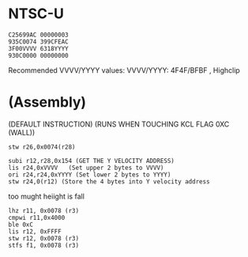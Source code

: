 # NTSC-U
```
C25699AC 00000003
935C0074 399CFEAC
3F00VVVV 6318YYYY
930C0000 00000000
```
Recommended VVVV/YYYY values:
VVVV/YYYY: 4F4F/BFBF , Highclip
# (Assembly)
(DEFAULT INSTRUCTION) (RUNS WHEN TOUCHING KCL FLAG 0XC (WALL))
```
stw r26,0x0074(r28) 
```
```
subi r12,r28,0x154 (GET THE Y VELOCITY ADDRESS)
lis r24,0xVVVV   (Set upper 2 bytes to VVVV)
ori r24,r24,0xYYYY (Set lower 2 bytes to YYYY)
stw r24,0(r12) (Store the 4 bytes into Y velocity address
```
too mught heiight is fall
```
lhz r11, 0x0078 (r3)
cmpwi r11,0x4000
ble 0xC
lis r12, 0xFFFF
stw r12, 0x0078 (r3)
stfs f1, 0x0078 (r3)
```
